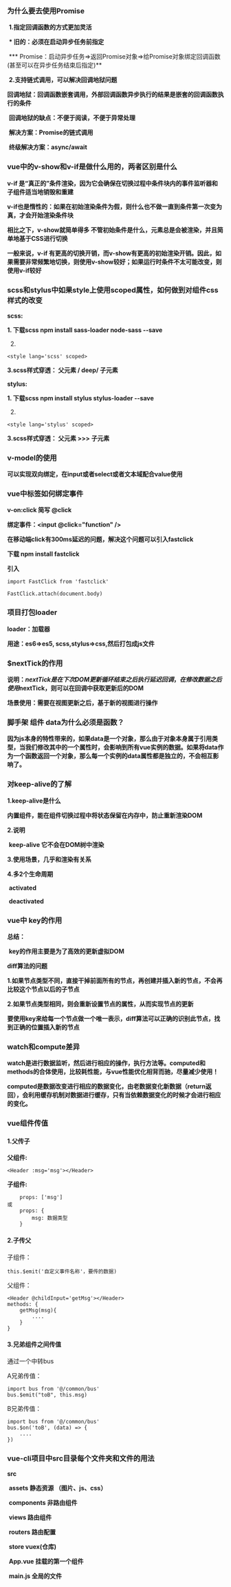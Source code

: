 ### 为什么要去使用Promise

​    **1.指定回调函数的方式更加灵活**

​        **\* 旧的：必须在启动异步任务前指定**

​        *** Promise：启动异步任务=>返回Promise对象=>给Promise对象绑定回调函数(甚至可以在异步任务结束后指定)** 



​    **2.支持链式调用，可以解决回调地狱问题**

​        **回调地狱：回调函数嵌套调用，外部回调函数异步执行的结果是嵌套的回调函数执行的条件**

​        **回调地狱的缺点：不便于阅读，不便于异常处理**

​        **解决方案：Promise的链式调用**

​        **终级解决方案：async/await**



### vue中的v-show和v-if是做什么用的，两者区别是什么  ###

**v-if 是“真正的”条件渲染，因为它会确保在切换过程中条件块内的事件监听器和子组件适当地销毁和重建**

**v-if也是惰性的：如果在初始渲染条件为假，则什么也不做一直到条件第一次变为真，才会开始渲染条件块**

**相比之下，v-show就简单得多 不管初始条件是什么，元素总是会被渲染，并且简单地基于CSS进行切换**

**一般来说，v-if 有更高的切换开销，而v-show有更高的初始渲染开销。因此，如果需要非常频繁地切换，则使用v-show较好；如果运行时条件不太可能改变，则使用v-if较好**

### scss和stylus中如果style上使用scoped属性，如何做到对组件css样式的改变

**scss:**

**1. 下载scss npm install sass-loader node-sass --save**

2.

```vue
<style lang='scss' scoped>
```

**3.scss样式穿透： 父元素   / deep/   子元素**



**stylus:**

**1. 下载scss npm install stylus stylus-loader --save**

2.

```vue
<style lang='stylus' scoped>
```

**3.scss样式穿透： 父元素  >>>  子元素**



### v-model的使用

**可以实现双向绑定，在input或者select或者文本域配合value使用**



### vue中标签如何绑定事件

**v-on:click 简写 @click**

**绑定事件：<input @click="function" />**

**在移动端click有300ms延迟的问题，解决这个问题可以引入fastclick**

**下载 npm install fastclick**

**引入** 

```vue
import FastClick from 'fastclick'

FastClick.attach(document.body)
```



### 项目打包loader

**loader：加载器**

**用途：es6=>es5, scss,stylus=>css,然后打包成js文件**



### $nextTick的作用

**说明：$nextTick 是在下次DOM更新循环结束之后执行延迟回调，在修改数据之后使用$nextTick，则可以在回调中获取更新后的DOM**

**场景使用：需要在视图更新之后，基于新的视图进行操作**



### 脚手架 组件 data为什么必须是函数？

**因为js本身的特性带来的，如果data是一个对象，那么由于对象本身属于引用类型，当我们修改其中的一个属性时，会影响到所有vue实例的数据。如果将data作为一个函数返回一个对象，那么每一个实例的data属性都是独立的，不会相互影响了。**



### 对keep-alive的了解

**1.keep-alive是什么**

​		**内置组件，能在组件切换过程中将状态保留在内存中，防止重新渲染DOM**

**2.说明**

​		**keep-alive 它不会在DOM树中渲染**

**3.使用场景，几乎和渲染有关系**

**4.多2个生命周期**

​		**activated**

​		**deactivated**



### vue中 key的作用

**总结：**

​		**key的作用主要是为了高效的更新虚拟DOM**

**diff算法的问题**

**1.如果节点类型不同，直接干掉前面所有的节点，再创建并插入新的节点，不会再比较这个节点以后的子节点**

**2.如果节点类型相同，则会重新设置节点的属性，从而实现节点的更新**

**要使用key来给每一个节点做一个唯一表示，diff算法可以正确的识别此节点，找到正确的位置插入新的节点**



### watch和compute差异

**watch是进行数据监听，然后进行相应的操作，执行方法等。computed和methods的合体使用，比较耗性能，与vue性能优化相背而驰，尽量减少使用！**

**computed是数据改变进行相应的数据变化，由老数据变化新数据（return返回），会利用缓存机制对数据进行缓存，只有当依赖数据变化的时候才会进行相应的变化。**





### vue组件传值

#### 1.父传子

**父组件:**

```vue
<Header :msg='msg'></Header>
```

**子组件:**

```vue
	props: ['msg']
或
	props: {
		msg: 数据类型
	}
```

#### 2.子传父

子组件：

```vue
this.$emit('自定义事件名称'，要传的数据)
```

父组件：

```vue
<Header @childInput='getMsg'></Header>
methods: {
	getMsg(msg){
		....
	}
}
```

#### 3.兄弟组件之间传值

通过一个中转bus

A兄弟传值：

```vue
import bus from '@/common/bus'
bus.$emit("toB", this.msg)
```

B兄弟传值：

```vue
import bus from '@/common/bus'
bus.$on('toB', (data) => {
	....
})
```



### vue-cli项目中src目录每个文件夹和文件的用法

**src** 

​	**assets                                静态资源 （图片、js、css）**

​	**components					非路由组件**

​	**views								 路由组件**

​	**routers							 路由配置**

​	**store								 vuex(仓库)**

​	**App.vue						   挂载的第一个组件**

​	**main.js							 全局的文件**





